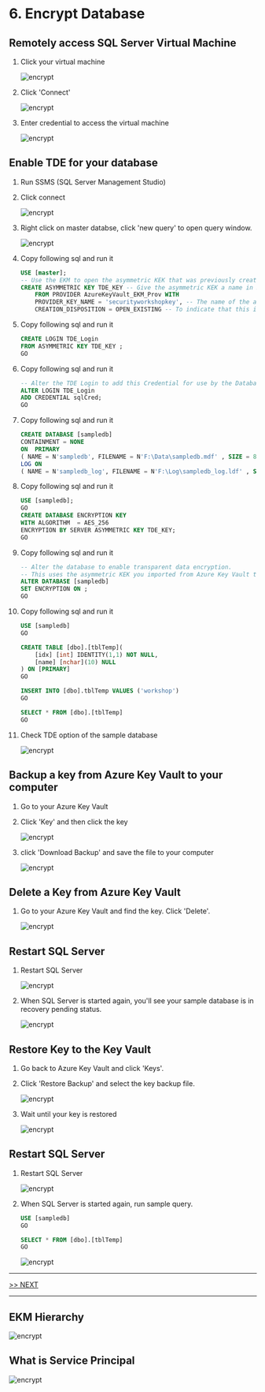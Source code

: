 # 6. Encrypt Database

## Remotely access SQL Server Virtual Machine

1. Click your virtual machine

	![encrypt](./images/6.1.png)

1. Click 'Connect'

	![encrypt](./images/6.2.png)

1. Enter credential to access the virtual machine

	![encrypt](./images/6.3.png)

## Enable TDE for your database

1. Run SSMS (SQL Server Management Studio)

1. Click connect

	![encrypt](./images/6.6.png)

1. Right click on master databse, click 'new query' to open query window.

	![encrypt](./images/6.7.png)

1. Copy following sql and run it

	```sql
	USE [master];
	-- Use the EKM to open the asymmetric KEK that was previously created in the Key Vault
	CREATE ASYMMETRIC KEY TDE_KEY -- Give the asymmetric KEK a name in SQL Server 
		FROM PROVIDER AzureKeyVault_EKM_Prov WITH
		PROVIDER_KEY_NAME = 'securityworkshopkey', -- The name of the asymmetric KEK in Azure Key Vault
		CREATION_DISPOSITION = OPEN_EXISTING -- To indicate that this is an existing key in Azure Key Vault
	```

1. Copy following sql and run it

	```sql
	CREATE LOGIN TDE_Login
	FROM ASYMMETRIC KEY TDE_KEY ;
	GO
	```

1. Copy following sql and run it

	```sql
	-- Alter the TDE Login to add this Credential for use by the Database Engine to access the Key Vault
	ALTER LOGIN TDE_Login 
	ADD CREDENTIAL sqlCred;
	GO
	```

1. Copy following sql and run it

	```sql
	CREATE DATABASE [sampledb]
	CONTAINMENT = NONE
	ON  PRIMARY
	( NAME = N'sampledb', FILENAME = N'F:\Data\sampledb.mdf' , SIZE = 8192KB , FILEGROWTH = 65536KB )
	LOG ON
	( NAME = N'sampledb_log', FILENAME = N'F:\Log\sampledb_log.ldf' , SIZE = 8192KB , FILEGROWTH = 65536KB )
	```

1. Copy following sql and run it

	```sql
	USE [sampledb];
	GO
	CREATE DATABASE ENCRYPTION KEY
	WITH ALGORITHM  = AES_256
	ENCRYPTION BY SERVER ASYMMETRIC KEY TDE_KEY;
	GO
	```

1. Copy following sql and run it

	```sql
	-- Alter the database to enable transparent data encryption.
	-- This uses the asymmetric KEK you imported from Azure Key Vault to wrap your DEK.
	ALTER DATABASE [sampledb]
	SET ENCRYPTION ON ;
	GO
	```

1. Copy following sql and run it

	```sql
	USE [sampledb]
	GO

	CREATE TABLE [dbo].[tblTemp](
		[idx] [int] IDENTITY(1,1) NOT NULL,
		[name] [nchar](10) NULL
	) ON [PRIMARY]
	GO

	INSERT INTO [dbo].tblTemp VALUES ('workshop')
	GO

	SELECT * FROM [dbo].[tblTemp]
	GO
	```

1. Check TDE option of the sample database

	![encrypt](./images/6.10.png)

## Backup a key from Azure Key Vault to your computer

1. Go to your Azure Key Vault

1. Click 'Key' and then click the key

	![encrypt](./images/6.11.png)

1. click 'Download Backup' and save the file to your computer

	![encrypt](./images/6.12.png)

## Delete a Key from Azure Key Vault

1. Go to your Azure Key Vault and find the key. Click 'Delete'.

	![encrypt](./images/6.15.png)

## Restart SQL Server

1. Restart SQL Server

	![encrypt](./images/6.16.png)

1. When SQL Server is started again, you'll see your sample database is in recovery pending status.

	![encrypt](./images/6.19.png)

## Restore Key to the Key Vault

1. Go back to Azure Key Vault and click 'Keys'.

1. Click 'Restore Backup' and select the key backup file.

	![encrypt](./images/6.20.png)

1. Wait until your key is restored

	![encrypt](./images/6.21.png)

## Restart SQL Server

1. Restart SQL Server

	![encrypt](./images/6.16.png)

1. When SQL Server is started again, run sample query.

	```sql
	USE [sampledb]
	GO

	SELECT * FROM [dbo].[tblTemp]
	GO
	```

	![encrypt](./images/6.22.png)

---

[>> NEXT](https://github.com/xlegend1024/az-secu-wrkshp/tree/master/7.BackupVM/Readme.md)

---

## EKM Hierarchy

![encrypt](./images/ekm-key-hierarchy-traditional.png)

## What is Service Principal

![encrypt](./images/ekm-using-azure-key-vault.png)
